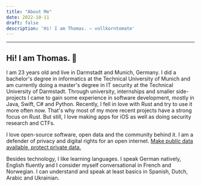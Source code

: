 ```yaml
---
title: "About Me"
date: 2022-10-11
draft: false
description: 'Hi! I am Thomas. – vollkorntomate'
---
```


---

## Hi! I am Thomas. 👋

I am 23 years old and live in Darmstadt and Munich, Germany. I did a bachelor's degree in informatics at the Technical University of Munich and am currently doing a master's degree in IT security at the Technical University of Darmstadt. Through university, internships and smaller side-projects I came to gain some experience in software development, mostly in Java, Swift, C# and Python. Recently, I fell in love with Rust and try to use it more often now. That's why most of my more recent projects have a strong focus on Rust. But still, I love making apps for iOS as well as doing security research and CTFs.

I love open-source software, open data and the community behind it. I am a defender of privacy and digital rights for an open internet. [Make public data available, protect private data.](https://www.ccc.de/en/hackerethics)

Besides technology, I like learning languages. I speak German natively, English fluently and I consider myself conversational in French and Norwegian. I can understand and speak at least basics in Spanish, Dutch, Arabic and Ukrainian.